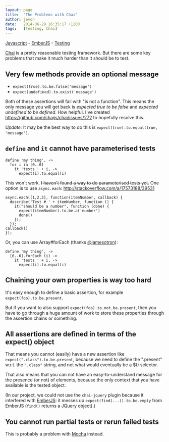 ```yaml
---
layout: page
title:  "The Problems with Chai"
author: jevon
date:   2014-06-29 16:35:17 +1200
tags:   [Testing, Chai]
---
```


[Javascript](Javascript.md) - [EmberJS](EmberJS.md) - [Testing](testing.md)

[Chai](Chai.md) is a pretty reasonable testing framework. But there are some key problems that make it much harder than it should be to test.

## Very few methods provide an optional message

* `expect(true).to.be.false('message')`
* `expect(undefined).to.exist('message')`

Both of these assertions will fail with "is not a function". This means the only message you will get back is _expected true to be false_ and _expected undefined to be defined_. How helpful. I've created https://github.com/chaijs/chai/issues/272 to hopefully resolve this.

*Update:* It may be the best way to do this is `expect(true).to.equal(true, 'message')`.

## `define` and `it` cannot have parameterised tests

```
define 'my thing', ->
  for i in [0..6]
    it 'tests ' + i, ->
      expect(i).to.equal(i)
```

This won't work. <strike>I haven't found a way to do parameterised tests yet.</strike> One option is to use `async.each`: http://stackoverflow.com/a/17573188/39531

```
async.each([1,2,3], function(itemNumber, callback) {
  describe('Test # ' + itemNumber, function () {
    it("should be a number", function (done) {
      expect(itemNumber).to.be.a('number')
      done()
    });
  });
callback()
});
```

Or, you can use Array#forEach (thanks <a href="https://twitter.com/jamesotron/status/482042859017625601">@jamesotron</a>):

```
define 'my thing', ->
  [0..6].forEach (i) ->
    it 'tests ' + i, ->
      expect(i).to.equal(i)
```

## Chaining your own properties is way too hard

It's easy enough to define a basic assertion, for example `expect(foo).to.be.present`.

But if you want to also support `expect(foo).to.not.be.present`, then you have to go through a huge amount of work to store these properties through the assertion chains or something.

## All assertions are defined in terms of the expect() object

That means you cannot (easily) have a new assertion like `expect(".class").to.be.present`, because we need to define the ".present" w.r.t. the `".class"` string, and not what would eventually be a $() selector.

That also means that you can not have an easy-to-understand message for the presence (or not) of elements, because the only context that you have available is the tested object.

(In our project, we could not use the `chai-jquery` plugin because it interfered with [EmberJS](EmberJS.md): it messes up `expect(find(...)).to.be.empty` from EmberJS (`find()` returns a JQuery object).)

## You cannot run partial tests or rerun failed tests
This is probably a problem with [Mocha](Mocha.md) instead.
